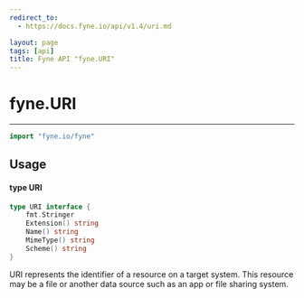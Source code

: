 ```yaml
---
redirect_to:
  - https://docs.fyne.io/api/v1.4/uri.md

layout: page
tags: [api]
title: Fyne API "fyne.URI"
---
```



# fyne.URI
---
```go
import "fyne.io/fyne"
```

## Usage

#### type URI

```go
type URI interface {
	fmt.Stringer
	Extension() string
	Name() string
	MimeType() string
	Scheme() string
}
```

URI represents the identifier of a resource on a target system. This resource may be a file or another data source such as an app or file sharing system.
